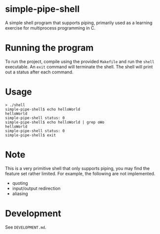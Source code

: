 # simple-pipe-shell
A simple shell program that supports piping, primarily used as a learning
exercise for multiprocess programming in C. 

# Running the program
To run the project, compile using the provided `Makefile` and run the `shell`
executable. An `exit` command will terminate the shell. The shell will print out
a status after each command.

# Usage
```
> ./shell
simple-pipe-shell$ echo helloWorld
helloWorld
simple-pipe-shell status: 0
simple-pipe-shell$ echo helloWorld | grep oWo 
helloWorld
simple-pipe-shell status: 0
simple-pipe-shell$ exit
```

# Note
This is a very primitive shell that only supports piping,
you may find the feature set rather limited. For example,
the following are not implemented.
- quoting
- input/output redirection
- aliasing

# Development
See `DEVELOPMENT.md`.

